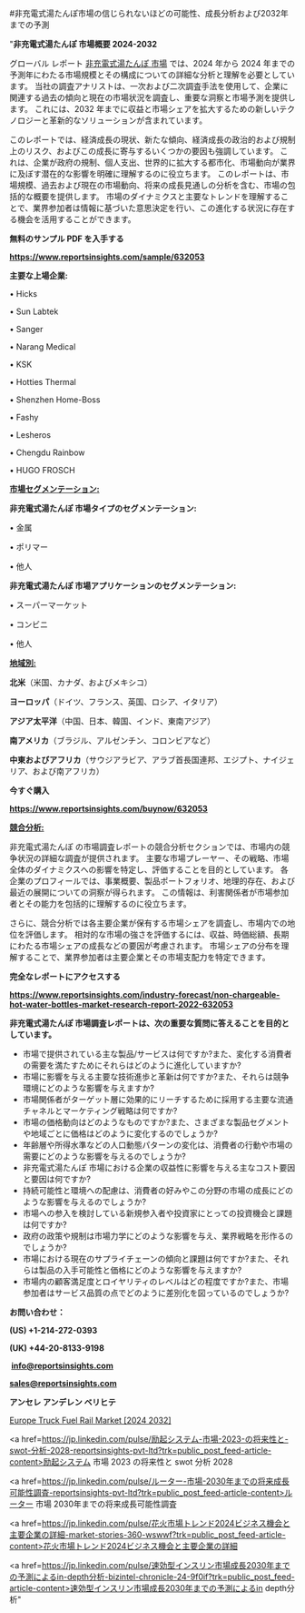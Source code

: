 #非充電式湯たんぽ市場の信じられないほどの可能性、成長分析および2032年までの予測

"<strong>非充電式湯たんぽ 市場概要 2024-2032</strong>

グローバル レポート <a href=https://www.reportsinsights.com/sample/632053>非充電式湯たんぽ 市場</a> では、2024 年から 2024 年までの予測年にわたる市場規模とその構成についての詳細な分析と理解を必要としています。 当社の調査アナリストは、一次および二次調査手法を使用して、企業に関連する過去の傾向と現在の市場状況を調査し、重要な洞察と市場予測を提供します。 これには、2032 年までに収益と市場シェアを拡大​​するための新しいテクノロジーと革新的なソリューションが含まれています。

このレポートでは、経済成長の現状、新たな傾向、経済成長の政治的および規制上のリスク、およびこの成長に寄与するいくつかの要因も強調しています。 これは、企業が政府の規制、個人支出、世界的に拡大する都市化、市場動向が業界に及ぼす潜在的な影響を明確に理解するのに役立ちます。 このレポートは、市場規模、過去および現在の市場動向、将来の成長見通しの分析を含む、市場の包括的な概要を提供します。 市場のダイナミクスと主要なトレンドを理解することで、業界参加者は情報に基づいた意思決定を行い、この進化する状況に存在する機会を活用することができます。

<strong><b>無料のサンプル PDF を入手する</b></strong>

<a href=https://www.reportsinsights.com/sample/632053><strong><u>https://www.reportsinsights.com/sample/632053</u></strong></a>

<strong>主要な上場企業:</strong>

• Hicks

• Sun Labtek

• Sanger

• Narang Medical

• KSK

• Hotties Thermal

• Shenzhen Home-Boss

• Fashy

• Lesheros

• Chengdu Rainbow

• HUGO FROSCH

<strong><u>市場セグメンテーション</u></strong><strong><u>:</u></strong>

<strong>非充電式湯たんぽ 市場タイプのセグメンテーション:</strong>

• 金属

• ポリマー

• 他人

<strong>非充電式湯たんぽ 市場アプリケーションのセグメンテーション:</strong>

• スーパーマーケット

• コンビニ

• 他人

<strong><u>地域別</u></strong><strong><u>:</u></strong>

<strong>北米</strong>（米国、カナダ、およびメキシコ）

<strong>ヨーロッパ</strong>（ドイツ、フランス、英国、ロシア、イタリア）

<strong>アジア太平洋</strong>（中国、日本、韓国、インド、東南アジア）

<strong>南アメリカ</strong>（ブラジル、アルゼンチン、コロンビアなど）

<strong>中東およびアフリカ</strong>（サウジアラビア、アラブ首長国連邦、エジプト、ナイジェリア、および南アフリカ）

<strong>今すぐ購入</strong>

<a href=https://www.reportsinsights.com/buynow/632053><strong><u>https://www.reportsinsights.com/buynow/632053</u></strong></a>

<strong><u>競合分析:</u></strong>

非充電式湯たんぽ の市場調査レポートの競合分析セクションでは、市場内の競争状況の詳細な調査が提供されます。 主要な市場プレーヤー、その戦略、市場全体のダイナミクスへの影響を特定し、評価することを目的としています。 各企業のプロフィールでは、事業概要、製品ポートフォリオ、地理的存在、および最近の展開についての洞察が得られます。 この情報は、利害関係者が市場参加者とその能力を包括的に理解するのに役立ちます。

さらに、競合分析では各主要企業が保有する市場シェアを調査し、市場内での地位を評価します。 相対的な市場の強さを評価するには、収益、時価総額、長期にわたる市場シェアの成長などの要因が考慮されます。 市場シェアの分布を理解することで、業界参加者は主要企業とその市場支配力を特定できます。

<strong>完全なレポートにアクセスする</strong>

<a href=https://www.reportsinsights.com/industry-forecast/non-chargeable-hot-water-bottles-market-research-report-2022-632053><strong><u><b>https://www.reportsinsights.com/industry-forecast/non-chargeable-hot-water-bottles-market-research-report-2022-632053</b></u></strong></a>

<strong><b>非充電式湯たんぽ 市場調査レポートは、次の重要な質問に答えることを目的としています。</b></strong>
<ul>
  <li>市場で提供されている主な製品/サービスは何ですか?また、変化する消費者の需要を満たすためにそれらはどのように進化していますか?</li>
  <li>市場に影響を与える主要な技術進歩と革新は何ですか?また、それらは競争環境にどのような影響を与えますか?</li>
  <li>市場関係者がターゲット層に効果的にリーチするために採用する主要な流通チャネルとマーケティング戦略は何ですか?</li>
  <li>市場の価格動向はどのようなものですか?また、さまざまな製品セグメントや地域ごとに価格はどのように変化するのでしょうか?</li>
  <li>年齢層や所得水準などの人口動態パターンの変化は、消費者の行動や市場の需要にどのような影響を与えるのでしょうか?</li>
  <li>非充電式湯たんぽ 市場における企業の収益性に影響を与える主なコスト要因と要因は何ですか?</li>
  <li>持続可能性と環境への配慮は、消費者の好みやこの分野の市場の成長にどのような影響を与えるのでしょうか?</li>
  <li>市場への参入を検討している新規参入者や投資家にとっての投資機会と課題は何ですか?</li>
  <li>政府の政策や規制は市場力学にどのような影響を与え、業界戦略を形作るのでしょうか?</li>
  <li>市場における現在のサプライチェーンの傾向と課題は何ですか?また、それらは製品の入手可能性と価格にどのような影響を与えますか?</li>
  <li>市場内の顧客満足度とロイヤリティのレベルはどの程度ですか?また、市場参加者はサービス品質の点でどのように差別化を図っているのでしょうか?</li>
</ul>
<strong>お問い合わせ：</strong>

<strong>(US) +1-214-272-0393</strong>

<strong>(UK) +44-20-8133-9198</strong>

<strong> </strong><a href=info@reportsinsights.com><strong><u>info@reportsinsights.com</u></strong></a>

<a href=sales@reportsinsights.com><strong><u>sales@reportsinsights.com</u></strong></a>

<strong>アンセレ アンデレン ベリヒテ</strong>

<a href=https://www.linkedin.com/pulse/europe-truck-fuel-rail-markets-trends-growth-drivers-ygqzf/>Europe Truck Fuel Rail Market [2024 2032]</a>

<a href=https://jp.linkedin.com/pulse/励起システム-市場-2023-の将来性と-swot-分析-2028-reportsinsights-pvt-ltd?trk=public_post_feed-article-content>励起システム 市場 2023 の将来性と swot 分析 2028</a>

<a href=https://jp.linkedin.com/pulse/ルーター-市場-2030年までの将来成長可能性調査-reportsinsights-pvt-ltd?trk=public_post_feed-article-content>ルーター 市場 2030年までの将来成長可能性調査</a>

<a href=https://jp.linkedin.com/pulse/花火市場トレンド2024ビジネス機会と主要企業の詳細-market-stories-360-wswwf?trk=public_post_feed-article-content>花火市場トレンド2024ビジネス機会と主要企業の詳細</a>

<a href=https://jp.linkedin.com/pulse/速効型インスリン市場成長2030年までの予測によるin-depth分析-bizintel-chronicle-24-9f0if?trk=public_post_feed-article-content>速効型インスリン市場成長2030年までの予測によるin depth分析</a>"
